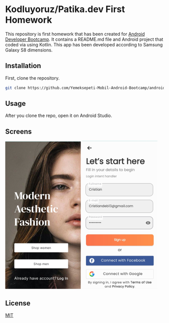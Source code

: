# Kodluyoruz/Patika.dev First Homework

This repository is first homework that has been created for [Android Developer Bootcamp](https://www.patika.dev/bootcamp). It contains a README.md file and Android project that coded via using Kotlin. This app has been developed according to Samsung Galaxy S8 dimensions.

## Installation

First, clone the repository.

```bash
git clone https://github.com/Yemeksepeti-Mobil-Android-Bootcamp/android-views-remidosol.git
```

## Usage

After you clone the repo, open it on Android Studio.

## Screens

<div style="margin: 0 auto;">
<img src="./public/activity_main_screen.jpg" width="240">
<img src="./public/activity_shopping_screen.jpg" width="240">
</div>

## License
[MIT](https://choosealicense.com/licenses/mit/)
